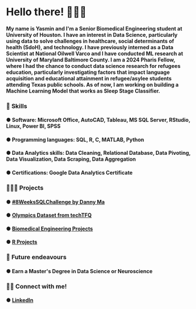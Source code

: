 # Hello there! 🙋🏽‍♀️

#### My name is Yasmin and I'm a Senior Biomedical Engineering student at University of Houston. I have an interest in Data Science, particularly using data to solve challenges in healthcare, social determinants of health (SdoH), and technology. I have previously interned as a Data Scientist at National Oilwell Varco and I have conducted ML research at University of Maryland Baltimore County. I am a 2024 Pharis Fellow, where I had the chance to conduct data science research for refugees education, particularly investigating factors that impact language acquisition and educational attainment in refugee/asylee students attending Texas public schools. As of now, I am working on building a Machine Learning Model that works as Sleep Stage Classifier.  



### 📌 **Skills**

#### ● Software: Microsoft Office, AutoCAD, Tableau, MS SQL Server, RStudio, Linux, Power BI, SPSS

#### ● Programming languages: SQL, R, C, MATLAB, Python

#### ● Data Analytics skills: Data Cleaning, Relational Database, Data Pivoting, Data Visualization, Data Scraping, Data Aggregation

#### ● Certifications: Google Data Analytics Certificate



### 👩🏽‍💻 **Projects**

#### ● [#8WeeksSQLChallenge by Danny Ma](https://github.com/yasminsoltani/8-Weeks-SQL-Challenge) 

#### ● [Olympics Dataset from techTFQ](https://github.com/yasminsoltani/Olympics-Dataset-/blob/main/Olympics%20Dataset%20from%20techTFQ/Olympics%20Dataset.md)

#### ● [Biomedical Engineering Projects](https://github.com/yasminsoltani/numerical_analysis.md)

#### ● [R Projects](https://github.com/yasminsoltani/Rprogramming.md/blob/main/LawOfLargeNumbers/LawofLargeNumbers.md)



### 🏹 **Future endeavours**

#### ● Earn a Master's Degree in Data Science or Neuroscience


### 🤝🏽 **Connect with me!**

#### ● [LinkedIn](https://www.linkedin.com/in/yasmin-soltani-474336206/)
